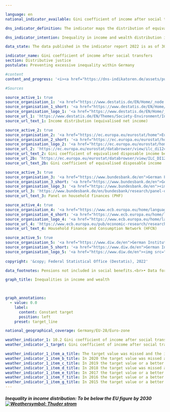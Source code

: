```yaml
---

language: en    
national_indicator_available: Gini coefficient of income after social transfers    

dns_indicator_definition: The indicator maps the distribution of equivalised disposable income per capita using Gini coefficients.    

dns_indicator_intention: Inequality in income and wealth distribution is a generally accepted feature of a dynamic market economy. However, the income and wealth gap must remain moderate, and social inclusion must be guaranteed for all. By means of suitable framework conditions as well as the strategic redistribution of income through taxes and social benefits, the goal is to bring the Gini coefficient for equivalised disposable incomes below that of the EU-28 by 2030.    

data_state: The data published in the indicator report 2022 is as of 30.11.2022. The data shown on this platform is updated regularly, so that more current data may be available online than published in the <a href="https://dns-indikatoren.de/assets/publications/reports/en/2022.pdf">indicator report 2022</a>.    

indicator_name: Gini coefficient of income after social transfers    
section: Distributive justice    
postulate: Preventing excessive inequality within Germany    

#content     
content_and_progress: '<i><a href="https://dns-indikatoren.de/assets/publications/reports/en/2022.pdf">Text from the Indicator Report 2022 </a></i><br>The Gini coefficient is a statistical measure of income inequality. It has a value between 0 and 1. If everyone had exactly the same income, the coefficient would be 0. If all of the income went to a single person – the situation of maximum inequality – it would have a value of 1. The smaller the Gini coefficient, the greater the equality in income distribution.<br>Equivalised income is a value derived from the total income of a household and the number and age of the people living on that income. With the help of an equivalence scale, the incomes are weighted according to household size and composition, as the shared use of living space and household appliances results in savings. With the equivalised income then allocated equally to each household member, it becomes possible to compare people’s incomes independently of age or household size. A household’s equivalised disposable income is the income, including social transfers, which remains after taxes and other deductions, and is therefore the income available for spending and saving. A distinction must be made between this measure and equivalised income before social transfers, which looks at disposable income without any possible welfare payments, such as unemployment benefit or housing assistance, or market income, which is calculated before taxes, social contributions and social benefits. In none of these ways of looking at income is a differentiation made between the sources of income, i.e. whether it takes the form of wages, rental income or capital gains.<br>The data used to calculate equivalised income come from the annual harmonised European statistics on income and living conditions (EU-SILC).<br>The wealth distribution figures are taken from the Household Finance and Consumption Survey (HFCS) conducted on an irregular basis by the European Central Bank. The fact that households with high incomes and/or extensive assets are under-represented in voluntary sample surveys is compensated for methodologically. Therefore, this methodology, the values for income as well as for assets in Germany can be compared with those in Europe or the euro area. Since no Gini coefficient is calculated for market income from the EU-SILC, data from the German Socio-Economic Panel (SOEP) held by the German Institute for Economic Research are used instead.<br>As in previous years, the Gini coefficient for equivalised disposable income in Germany for 2019 (0.297) is close to the value for the EU as a whole (0.307) and has remained stable. There are therefore no significant differences in income distribution to be discerned between Germany and Europe as a whole. At 0.297, the Gini coefficient for equivalised disposable income remains clearly below that for equivalised income before social benefits (0.352). As expected, the 2017 Gini coefficient for market income was higher, at 0.500. Social benefits, social insurance and taxes in Germany contribute considerably to reducing inequalities in disposable income.<br>Measured by the relevant Gini coefficients, the distribution of wealth in Germany, at 0.739 in 2017, is considerably less equal than that of income. In this context, virtually no change can be detected over time (2010: 0.758 and 2014: 0.762). The equivalent value for the euro area in 2017 was lower than Germany’s, at 0.695. However, the impression of above-average wealth inequality is qualified by several factors not covered by the Gini coefficient. For instance, the assessment of wealth does not take future pension entitlements into account. Moreover, Germany’s higher level of protection for tenants means that people here are more likely to rent rather than own their homes compared with other European countries.'    

#Sources    

source_active_1: true
source_organisation_1: '<a href="https://www.destatis.de/EN/Home/_node.html">Federal Statistical Office</a>'
source_organisation_1_short: '<a href="https://www.destatis.de/EN/Home/_node.html">Federal Statistical Office</a>'
source_organisation_logo_1: '<a href="https://www.destatis.de/EN/Home/_node.html"><img src="https://dnsUpgradeEnvironment.github.io/dns-indicators/en/public/OrgImgDe/destatis.png" alt="Federal Statistical Office" title=" Click here to visit the homepage of the organizationFederal Statistical Office" style="height:60px; width:148px; border: transparent"/></a>'
source_url_1: 'https://www.destatis.de/EN/Themes/Society-Environment/Income-Consumption-Living-Conditions/Living-Conditions-Risk-Poverty/Tables/income-distribution-mz-silc.html'
source_url_text_1: Income distribution (equivalised net income)

source_active_2: true
source_organisation_2: '<a href="https://ec.europa.eu/eurostat/home">Eurostat</a>'
source_organisation_2_short: '<a href="https://ec.europa.eu/eurostat/home">Eurostat</a>'
source_organisation_logo_2: '<a href="https://ec.europa.eu/eurostat/home"><img src="https://dnsUpgradeEnvironment.github.io/dns-indicators/en/public/OrgImgDe/eurostat.png" alt="Eurostat" title=" Click here to visit the homepage of the organizationEurostat" style="height:60px; width:148px; border: transparent"/></a>'
source_url_2: 'https://ec.europa.eu/eurostat/databrowser/view/ilc_di12c/default/table?lang=en'
source_url_text_2: Gini coefficient of equivalised disposable income before social transfers (pensions excluded from social transfers)
source_url_2b: 'https://ec.europa.eu/eurostat/databrowser/view/ILC_DI12/default/table?lang=en&category=livcon.ilc.ilc_ie.ilc_iei'
source_url_text_2b: Gini coefficient of equivalised disposable income

source_active_3: true
source_organisation_3: '<a href="https://www.bundesbank.de/en">German Federal Bank</a>'
source_organisation_3_short: '<a href="https://www.bundesbank.de/en">German Federal Bank</a>'
source_organisation_logo_3: '<a href="https://www.bundesbank.de/en"><img src="https://dnsUpgradeEnvironment.github.io/dns-indicators/en/public/OrgImgDe/bundesbank.png" alt="German Federal Bank" title=" Click here to visit the homepage of the organizationGerman Federal Bank" style="height:60px; width:148px; border: transparent"/></a>'
source_url_3: 'https://www.bundesbank.de/en/bundesbank/research/panel-on-household-finances'
source_url_text_3: Panel on household finances (PHF)

source_active_4: true
source_organisation_4: '<a href="https://www.ecb.europa.eu/home/languagepolicy/html/index.en.html">European Central Bank</a>'
source_organisation_4_short: '<a href="https://www.ecb.europa.eu/home/languagepolicy/html/index.en.html">European Central Bank</a>'
source_organisation_logo_4: '<a href="https://www.ecb.europa.eu/home/languagepolicy/html/index.en.html"><img src="https://dnsUpgradeEnvironment.github.io/dns-indicators/en/public/OrgImgDe/ezb.png" alt="European Central Bank" title=" Click here to visit the homepage of the organizationEuropean Central Bank" style="height:60px; width:148px; border: transparent"/></a>'
source_url_4: 'https://www.ecb.europa.eu/pub/economic-research/research-networks/html/researcher_hfcn.en.html'
source_url_text_4: Household Finance and Consumption Network (HFCN)

source_active_5: true
source_organisation_5: '<a href="https://www.diw.de/en">German Institute for Economic Research</a>'
source_organisation_5_short: '<a href="https://www.diw.de/en">German Institute for Economic Research</a>'
source_organisation_logo_5: '<a href="https://www.diw.de/en"><img src="https://dnsUpgradeEnvironment.github.io/dns-indicators/en/public/OrgImgDe/diw.png" alt="German Institute for Economic Research" title=" Click here to visit the homepage of the organizationGerman Institute for Economic Research" style="height:60px; width:148px; border: transparent"/></a>'
    
copyright: '&copy; Federal Statistical Office (Destatis), 2022'    

data_footnotes: Pensions not included in social benefits.<br>• Data for the EU with the respective member states in the reporting year (until 2019 EU-28 from 2020 EU-27).<br>• Due to methodological changes, the results from 2020 are only comparable with previous years to a limited extent.<br>• 2021 provisional data.    

graph_title: Inequalities in income and wealth    

    

graph_annotations:
  - value: 0.0
    label:
      content: Constant target
      position: left
    preset: target_line        

national_geographical_coverage: Germany/EU-28/Euro-zone    

weather_indicator_1: 10.2 Gini coefficient of income after social transfers
weather_indicator_1_target: Gini coefficient of income after social transfers to be below the EU figure by 2030

weather_indicator_1_item_a_title: The target value was missed and the indicator has not moved towards the target on average over the last changes.
weather_indicator_1_item_b_title: In 2020 the target value was missed and the indicator had not moved towards the target on average over the previous changes.
weather_indicator_1_item_c_title: In 2019 the target value or a better value was achieved and the average change did not point in the direction of deterioration.
weather_indicator_1_item_d_title: In 2018 the target value was missed and the indicator had not moved towards the target on average over the previous changes.
weather_indicator_1_item_e_title: In 2017 the target value or a better value was achieved, but the average change pointed in the direction of deterioration.
weather_indicator_1_item_f_title: In 2016 the target value or a better value was achieved, but the average change pointed in the direction of deterioration.
weather_indicator_1_item_g_title: In 2015 the target value or a better value was achieved, but the average change pointed in the direction of deterioration.    
---
```



<div>
  <div class="my-header">
    <h5>Inequality in income distribution: To be below the EU figure by 2030
      <a href="https://dnsUpgradeEnvironment.github.io/dns-indicators/en/status"><img src="https://g205sdgs.github.io/sdg-indicators/public/Wettersymbole/Blitz.png" title="In 2021 the target value was missed and the indicator had not moved towards the target on average over the previous changes." alt="Weathersymbol: Thuder strom"/>
      </a>
    </h5>
  </div>
  <div class="my-header-note">
  </div>
</div>
